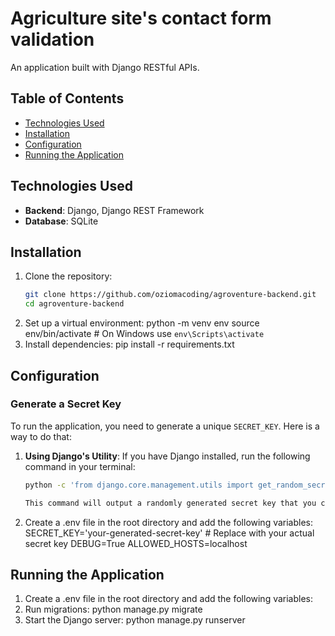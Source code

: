 # Agriculture site's contact form  validation

An application built with Django RESTful APIs.
## Table of Contents
- [Technologies Used](#technologies-used)
- [Installation](#installation)
- [Configuration](#configuration)
- [Running the Application](#running-the-application)

## Technologies Used
- **Backend**: Django, Django REST Framework
- **Database**: SQLite

## Installation

1. Clone the repository:
   ```bash
   git clone https://github.com/oziomacoding/agroventure-backend.git
   cd agroventure-backend
2. Set up a virtual environment:
   python -m venv env
  source env/bin/activate  # On Windows use `env\Scripts\activate`
3. Install dependencies:
   pip install -r requirements.txt

## Configuration

### Generate a Secret Key
To run the application, you need to generate a unique `SECRET_KEY`. Here is a way to do that:

1. **Using Django's Utility**:
   If you have Django installed, run the following command in your terminal:
   ```bash
   python -c 'from django.core.management.utils import get_random_secret_key; print(get_random_secret_key())'

   This command will output a randomly generated secret key that you can use.
2. Create a .env file in the root directory and add the following variables:
   SECRET_KEY='your-generated-secret-key'  # Replace with your actual secret key
   DEBUG=True
   ALLOWED_HOSTS=localhost

## Running the Application

1. Create a .env file in the root directory and add the following variables:
2. Run migrations:
   python manage.py migrate
3. Start the Django server:
   python manage.py runserver



